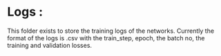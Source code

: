 # Logs :


This folder exists to store the training logs of the networks.
Currently the format of the logs is .csv with the train_step, epoch, the batch no, the training and validation losses.

